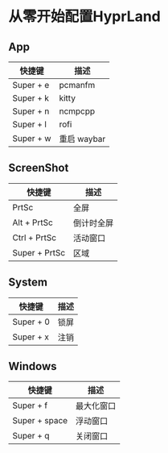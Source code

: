 # 从零开始配置HyprLand

## App

| 快捷键 | 描述 |
| ----- | --- |
| Super + e | pcmanfm |
| Super + k | kitty |
| Super + n | ncmpcpp |
| Super + l | rofi |
| Super + w | 重启 waybar |

## ScreenShot

| 快捷键 | 描述 |
| ----- | --- |
| PrtSc | 全屏 |
| Alt + PrtSc | 倒计时全屏 |
| Ctrl + PrtSc | 活动窗口 |
| Super + PrtSc | 区域 |

## System

| 快捷键 | 描述 |
| ----- | --- |
| Super + 0 | 锁屏 |
| Super + x | 注销 |

## Windows

| 快捷键 | 描述 |
| ----- | --- |
| Super + f | 最大化窗口 |
| Super + space | 浮动窗口 |
| Super + q | 关闭窗口 |
